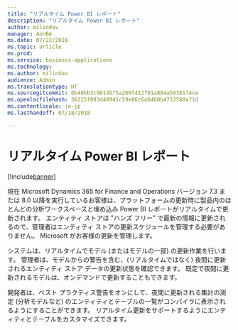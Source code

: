 ```yaml
---
title: "リアルタイム Power BI レポート"
description: "リアルタイム Power BI レポート"
author: milindav
manager: AnnBe
ms.date: 07/22/2018
ms.topic: article
ms.prod: 
ms.service: business-applications
ms.technology: 
ms.author: milindav
audience: Admin
ms.translationtype: HT
ms.sourcegitcommit: 0b40bb3c98145f5a260f412701a884a5936174ce
ms.openlocfilehash: 36225f093d48941c59e86c6a6460b4733588a71d
ms.contentlocale: ja-jp
ms.lasthandoff: 07/18/2018

---
```

#  <a name="real-time-power-bi-reports"></a>リアルタイム Power BI レポート

[!include[banner](../../includes/banner.md)]

現在 Microsoft Dynamics 365 for Finance and Operations バージョン 7.3 または 8.0 以降を実行しているお客様は、プラットフォームの更新時に製品内のほとんどの分析ワークスペースと埋め込み Power BI レポートがリアルタイムで更新されます。 エンティティ ストアは "ハンズ フリー" で最新の情報に更新されるので、管理者はエンティティ ストアの更新スケジュールを管理する必要がありません。 Microsoft がお客様の更新を管理します。 
 
システムは、リアルタイムでモデル (またはモデルの一部) の更新作業を行います。 管理者は、モデルからの警告を含む、(リアルタイムではなく) 夜間に更新されるエンティティ ストア データの更新状態を確認できます。 既定で夜間に更新されるモデルは、オンデマンドで更新することもできます。
 
開発者は、ベスト プラクティス警告をオンにして、夜間に更新される集計の測定 (分析モデルなど) のエンティティとテーブルの一覧がコンパイラに表示されるようにすることができます。 リアルタイム更新をサポートするようにエンティティとテーブルをカスタマイズできます。


